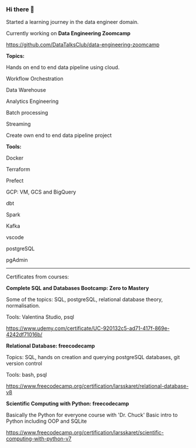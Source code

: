 ### Hi there 👋

Started a learning journey in the data engineer domain.

Currently working on **Data Engineering Zoomcamp**

https://github.com/DataTalksClub/data-engineering-zoomcamp

**Topics:**

Hands on end to end data pipeline using cloud.

Workflow Orchestration

Data Warehouse

Analytics Engineering

Batch processing

Streaming

Create own end to end data pipeline project

**Tools:**

Docker

Terraform

Prefect

GCP: VM, GCS and BigQuery

dbt

Spark

Kafka

vscode

postgreSQL

pgAdmin

---

Certificates from courses:

**Complete SQL and Databases Bootcamp: Zero to Mastery**

Some of the topics: SQL, postgreSQL, relational database theory, normalisation.

Tools: Valentina Studio, psql

https://www.udemy.com/certificate/UC-920132c5-ad71-417f-869e-4242df71016b/

**Relational Database: freecodecamp**

Topics: SQL, hands on creation and querying postgreSQL databases, git version control

Tools: bash, psql

https://www.freecodecamp.org/certification/larsskaret/relational-database-v8

**Scientific Computing with Python: freecodecamp**

Basically the Python for everyone course with 'Dr. Chuck'
Basic intro to Python including OOP and SQLite

https://www.freecodecamp.org/certification/larsskaret/scientific-computing-with-python-v7
<!--
**larsskaret/larsskaret** is a ✨ _special_ ✨ repository because its `README.md` (this file) appears on your GitHub profile.

Here are some ideas to get you started:

- 🔭 I’m currently working on ...
- 🌱 I’m currently learning ...
- 👯 I’m looking to collaborate on ...
- 🤔 I’m looking for help with ...
- 💬 Ask me about ...
- 📫 How to reach me: ...
- 😄 Pronouns: ...
- ⚡ Fun fact: ...
-->
